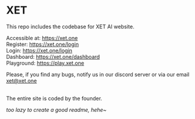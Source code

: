 # XET

This repo includes the codebase for XET AI website.<br>


Accessible at: https://xet.one<br>
Register: https://xet.one/login<br>
Login: https://xet.one/login<br>
Dashboard: https://xet.one/dashboard<br>
Playground: https://play.xet.one<br>

Please, if you find any bugs, notify us in our discord server or via our email xet@xet.one<br><br>

The entire site is coded by the founder.

*too lazy to create a good readme, hehe~*
